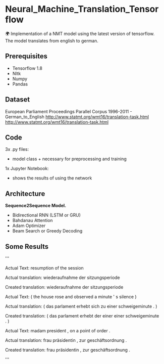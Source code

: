 # Neural_Machine_Translation_Tensorflow
:earth_africa: Implementation of a NMT model using the latest version of tensorflow. \
The model translates from english to german.

## Prerequisites
- Tensorflow 1.8
- Nltk
- Numpy
- Pandas

## Dataset
European Parliament Proceedings Parallel Corpus 1996-2011 - German_to_English
http://www.statmt.org/wmt16/translation-task.html \
http://www.statmt.org/wmt16/translation-task.html

## Code
3x .py files:
  - model class + necessary for preprocessing and training 
 
1x Jupyter Notebook:
  - shows the results of using the network

## Architecture
**Sequence2Sequence Model.**
- Bidirectional RNN (LSTM or GRU)
- Bahdanau Attention
- Adam Optimizer
- Beam Search or Greedy Decoding

## Some Results
'''

Actual Text:
resumption of the session

Actual translation:
wiederaufnahme der sitzungsperiode

Created translation:
wiederaufnahme der sitzungsperiode



Actual Text: 
( the house rose and observed a minute ' s silence )

Actual translation:
( das parlament erhebt sich zu einer schweigeminute . )

Created translation:
( das parlament erhebt der einer einer schweigeminute . )



Actual Text:
madam president , on a point of order .

Actual translation:
frau präsidentin , zur geschäftsordnung .

Created translation:
frau präsidentin , zur geschäftsordnung .

'''








